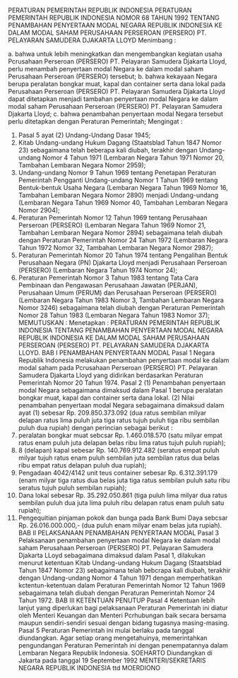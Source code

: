  PERATURAN PEMERINTAH REPUBLIK INDONESIA PERATURAN PEMERINTAH REPUBLIK INDONESIA NOMOR 68 TAHUN 1992 TENTANG PENAMBAHAN PENYERTAAN MODAL NEGARA REPUBLIK INDONESIA KE DALAM MODAL SAHAM PERUSAHAAN PERSEROAN (PERSERO) PT. PELAYARAN SAMUDERA DJAKARTA LLOYD
Menimbang :

a. bahwa untuk lebih meningkatkan dan mengembangkan kegiatan usaha Pcrusahaan Perseroan (PERSERO) PT. Pelayaran Samudera Djakarta Lloyd, perlu menambah penyertaan modal Negara ke dalam modal saham Perusahaan Perseroan (PERSERO) tersebut;
b. bahwa kekayaan Negara berupa peralatan bongkar muat, kapal dan container serta dana lokal pada Perusahaan Perseroan (PERSERO) PT. Pelayaran Samudera Djakarta Lloyd dapat ditetapkan menjadi tambahan penyertaan modal Negara ke dalam modal saham Perusahaan Perseroan (PERSERO) PT. Pelayaran Samudera Djakarta Lloyd;
c. bahwa penambahan penyertaan modal Negara tersebut perlu ditetapkan dengan Peraturan Pemerintah;
Mengingat :

1. Pasal 5 ayat (2) Undang-Undang Dasar 1945;
2. Kitab Undang-undang Hukum Dagang (Staatsblad Tahun 1847 Nomor 23) sebagaimana telah beberapa kali diubah, terakhir dengan Undang-undang Nomor 4 Tahun 1971 (Lembaran Negara Tahun 1971 Nomor 20, Tambahan Lembaran Negara Nomor 2959);
3. Undang-undang Nomor 9 Tahun 1969 tentang Penetapan Peraturan Pemerintah Pengganti Undang-undang Nomor 1 Tahun 1969 tentang Bentuk-bentuk Usaha Negara (Lembaran Negara Tahun 1969 Nomor 16, Tambahan Lembaran Negara Nomor 2890) menjadi Undang-undang (Lembaran Negara Tahun 1969 Nomor 40, Tambahan Lembaran Negara Nomor 2904);
4. Peraturan Pemerintah Nomor 12 Tahun 1969 tentang Perusahaan Perseroan (PERSERO) (Lembaran Negara Tahun 1969 Nomor 21, Tambahan Lembaran Negara Nomor 2894) sebagaimana telah diubah dengan Peraturan Pemerintah Nomor 24 Tahun 1972 (Lembaran Negara Tahun 1972 Nomor 32, Tambahan Lembaran Negara Nomor 2987);
5. Peraturan Pemerintah Nomor 20 Tahun 1974 tentang Pengalihan Bentuk Perusahaan Negara (PN) Djakarta Lloyd menjadi Perusahaan Perseroan (PERSERO) (Lembaran Negara Tahun 1974 Nomor 24);
6. Peraturan Pemerintah Nomor 3 Tahun 1983 tentang Tata Cara Pembinaan dan Pengawasan Perusahaan Jawatan (PERJAN), Perusahaan Umum (PERUM) dan Perusahaan Perseroan (PERSERO) (Lembaran Negara Tahun 1983 Nomor 3, Tambahan Lembaran Negara Nomor 3246) sebagaimana telah diubah dengan Peraturan Pemerintah Nomor 28 Tahun 1983 (Lembaran Negara Tahun 1983 Nomor 37);
MEMUTUSKAN :
 Menetapkan : PERATURAN PEMERINTAH REPUBLIK INDONESIA TENTANG PENAMBAHAN PENYERTAAN MODAL NEGARA REPUBLIK INDONESIA KE DALAM MODAL SAHAM PERUSAHAAN PERSEROAN (PERSERO) PT. PELAYARAN SAMUDERA DJAKARTA LLOYD.
BAB I PENAMBAHAN PENYERTAAN MODAL
Pasal 1
Negara Republik Indonesia melakukan penambahan penyertaan modal ke dalam modal saham pada Pcrusahaan Perseroan (PERSERO) PT. Pelayaran Samudera Djakarta Lloyd yang didirikan berdasarkan Peraturan Pemerintah Nomor 20 Tahun 1974.
Pasal 2
(1) Penambahan penyertaan modal Negara sebagaimana dimaksud dalam Pasal 1 berupa peralatan bongkar muat, kapal dan container serta dana lokal.
(2) Nilai penambahan penyertaan modal Negara sebagaimana dimaksud dalam ayat (1) sebesar Rp. 209.850.373.092 (dua ratus sembilan milyar delapan ratus lima puluh juta tiga ratus tujuh puluh tiga ribu sembilan puluh dua rupiah) dengan perincian sebagai berikut :
1. peralatan bongkar muat sebcsar Rp. 1.460.018.570 (satu milyar empat ratus enam puluh juta delapan belas ribu lima ratus tujuh puluh rupiah);
2. 8 (delapan) kapal sebesar Rp. 140.769.912.482 (seratus empat puluh milyar tujuh ratus enam puluh sembilan juta sembilan ratus dua belas ribu empat ratus delapan puluh dua rupiah);
3. Pengadaan 4042/4142 unit teus container sebesar Rp. 6.312.391.179 (enam milyar tiga ratus dua belas juta tiga ratus sembilan puluh satu ribu seratus tujuh puluh sembilan rupiah);
4. Dana lokal sebesar Rp. 35.292.050.861 (tiga puluh lima milyar dua ratus sembilan puluh dua juta lima puluh ribu delapan ratus enam puluh satu rupiah);
5. Pengequitian pinjaman pokok dan bunga pada Bank Bumi Daya sebcsar Rp. 26.016.000.000,- (dua puluh enam milyar enam belas juta rupiah).
BAB II PELAKSANAAN PENAMBAHAN PENYERTAAN MODAL
Pasal 3
Pelaksanaan penambahan penyertaan modal Negara ke dalam modal saham Perusahaan Perseroan (PERSERO) PT. Pelayaran Samudera Djakarta LLoyd sebagaimana dimaksud dalam Pasal 1, dilakukan menurut ketentuan Kitab Undang-undang Hukum Dagang (Staatsblad Tahun 1847 Nomor 23) sebagaimana telah bebcrapa kali diubah, terakhir dengan Undang-undang Nomor 4 Tahun 1971 dengan memperhatikan kctentun-ketentuan dalam Peraturan Pemerintah Nomor 12 Tahun 1969 sebagaimana telah diubah dengan Peraturan Pemerintah Nomor 24 Tahun 1972.
BAB III KETENTUAN PENUTUP
Pasal 4
Ketentuan lebih lanjut yang diperlukan bagi pelaksanaan Peraturan Pemerintah ini diatur oleh Menteri Keuangan dan Menteri Pcrhubungan baik secara bersama maupun sendiri-sendiri sesuai dengan bidang tugasnya masing-masing.
Pasal 5
Peraturan Pemerintah ini mulai berlaku pada tanggal diundangkan.
Agar setiap orang mengetahuinya, memerintahkan pengundangan Peraturan Pemerintah ini dengan penempatannya dalam Lembaran Negara Republik Indonesia. SOEHARTO Diundangkan di Jakarta pada tanggal 19 September 1992 MENTERI/SEKRETARIS NEGARA REPUBLIK INDONESIA ttd MOERDIONO